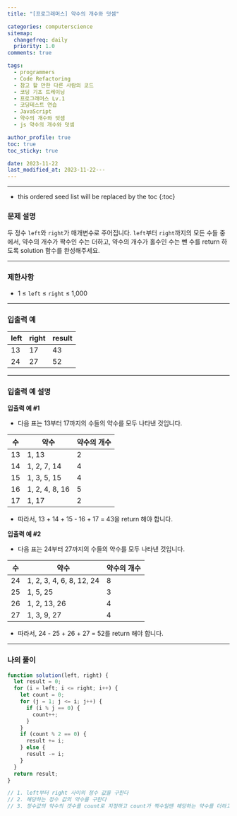 ```yaml
---
title: "[프로그래머스] 약수의 개수와 덧셈"

categories: computerscience
sitemap:
  changefreq: daily
  priority: 1.0
comments: true

tags:
  - programmers
  - Code Refactoring
  - 참고 할 만한 다른 사람의 코드
  - 코딩 기초 트레이닝
  - 프로그래머스 Lv.1
  - 코딩테스트 연습
  - JavaScript
  - 약수의 개수와 덧셈
  - js 약수의 개수와 덧셈

author_profile: true
toc: true
toc_sticky: true

date: 2023-11-22
last_modified_at: 2023-11-22---
---
```


---

<!-- prettier-ignore -->
* this ordered seed list will be replaced by the toc 
{:toc}

### 문제 설명

두 정수 `left`와 `right`가 매개변수로 주어집니다. `left`부터 `right`까지의 모든 수들 중에서, 약수의 개수가 짝수인 수는 더하고, 약수의 개수가 홀수인 수는 뺀 수를 return 하도록 solution 함수를 완성해주세요.

---

### 제한사항

- 1 ≤ `left` ≤ `right` ≤ 1,000

---

### 입출력 예

| left | right | result |
| ---- | ----- | ------ |
| 13   | 17    | 43     |
| 24   | 27    | 52     |

---

### 입출력 예 설명

**입출력 예 #1**

- 다음 표는 13부터 17까지의 수들의 약수를 모두 나타낸 것입니다.

| 수  | 약수           | 약수의 개수 |
| --- | -------------- | ----------- |
| 13  | 1, 13          | 2           |
| 14  | 1, 2, 7, 14    | 4           |
| 15  | 1, 3, 5, 15    | 4           |
| 16  | 1, 2, 4, 8, 16 | 5           |
| 17  | 1, 17          | 2           |

- 따라서, 13 + 14 + 15 - 16 + 17 = 43을 return 해야 합니다.

**입출력 예 #2**

- 다음 표는 24부터 27까지의 수들의 약수를 모두 나타낸 것입니다.

| 수  | 약수                     | 약수의 개수 |
| --- | ------------------------ | ----------- |
| 24  | 1, 2, 3, 4, 6, 8, 12, 24 | 8           |
| 25  | 1, 5, 25                 | 3           |
| 26  | 1, 2, 13, 26             | 4           |
| 27  | 1, 3, 9, 27              | 4           |

- 따라서, 24 - 25 + 26 + 27 = 52를 return 해야 합니다.

---

### 나의 풀이

```jsx
function solution(left, right) {
  let result = 0;
  for (i = left; i <= right; i++) {
    let count = 0;
    for (j = 1; j <= i; j++) {
      if (i % j == 0) {
        count++;
      }
    }
    if (count % 2 == 0) {
      result += i;
    } else {
      result -= i;
    }
  }
  return result;
}

// 1. left부터 right 사이의 정수 값을 구한다
// 2. 해당하는 정수 값의 약수를 구한다
// 3. 정수값의 약수의 갯수를 count로 지정하고 count가 짝수일땐 해당하는 약수를 더하고 홀수 일 경우엔 빼서 리턴한다
```
